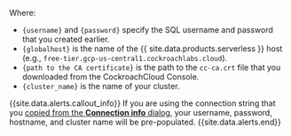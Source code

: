 Where:

- `{username}` and `{password}` specify the SQL username and password that you created earlier.
- `{globalhost}` is the name of the {{ site.data.products.serverless }} host (e.g., `free-tier.gcp-us-central1.cockroachlabs.cloud`).
- `{path to the CA certificate}` is the path to the `cc-ca.crt` file that you downloaded from the CockroachCloud Console.
- `{cluster_name}` is the name of your cluster.

{{site.data.alerts.callout_info}}
If you are using the connection string that you [copied from the **Connection info** dialog](#set-up-your-cluster-connection), your username, password, hostname, and cluster name will be pre-populated.
{{site.data.alerts.end}}
